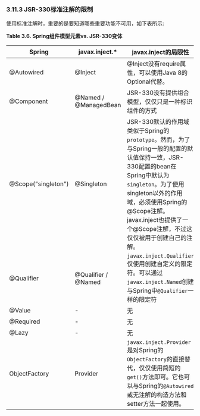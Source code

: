 ### 3.11.3 JSR-330标准注解的限制


使用标准注解时，重要的是要知道哪些重要功能不可用，如下表所示:

**Table 3.6. Spring组件模型元素vs. JSR-330变体**

| Spring              | javax.inject.*        | javax.inject的局限性                         |
| ------------------- | --------------------- | ---------------------------------------- |
| @Autowired          | @Inject               | @Inject没有require属性，可以使用Java 8的Optional代替。 |
| @Component          | @Named / @ManagedBean | JSR-330没有提供组合模型，仅仅只是一种标识组件的方式            |
| @Scope("singleton") | @Singleton            | JSR-330默认的作用域类似于Spring的`prototype`。然而，为了与Spring一般的配置的默认值保持一致，JSR-330配置的bean在Spring中默认为`singleton`。为了使用singleton以外的作用域，必须使用Spring的@Scope注解。javax.inject也提供了一个@Scope注解，不过这仅仅被用于创建自己的注解。 |
| @Qualifier          | @Qualifier / @Named   | `javax.inject.Qualifier`仅使用创建自定义的限定符。可以通过`javax.inject.Named`创建与Spring中`@Qualifier`一样的限定符 |
| @Value              | -                     | 无                                        |
| @Required           | -                     | 无                                        |
| @Lazy               | -                     | 无                                        |
| ObjectFactory       | Provider              | `javax.inject.Provider`是对Spring的`ObjectFactory`的直接替代，仅仅使用简短的`get()`方法即可。它也可以与Spring的`@Autowired`或无注解的构造方法和setter方法一起使用。 |